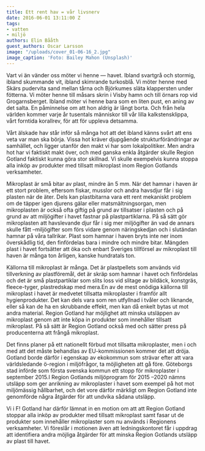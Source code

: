```yaml
---
title: Ett rent hav = vår livsnerv
date: 2016-06-01 13:11:00 Z
tags:
- vatten
- miljö
authors: Elin Bååth
guest_authors: Oscar Larsson
image: "/uploads/cover_01-06-16_2.jpg"
image_caption: 'Foto: Bailey Mahon (Unsplash)'
---
```


Vart vi än vänder oss möter vi henne — havet. Ibland svartgrå och stormig, ibland skummande vit, ibland skimrande turkosblå. Vi möter henne med Skärs pudervita sand mellan tårna och Björkumes släta klappersten under fötterna. Vi möter henne till måsars skrin i Visby hamn och till örnars rop vid Grogarnsberget. Ibland möter vi henne bara som en liten pust, en aning av det salta. En påminnelse om att hon aldrig är långt borta. Och från hela världen kommer varje år tusentals människor till vår lilla kalkstensklippa, vårt forntida korallrev, för att för uppleva detsamma.

Vårt älskade hav står inför så många hot att det ibland känns svårt att ens veta var man ska börja. Vissa hot kräver djupgående strukturförändringar av samhället, och ligger utanför den makt vi har som lokalpolitiker. Men andra hot har vi faktiskt makt över, och med ganska enkla åtgärder skulle Region Gotland faktiskt kunna göra stor skillnad. Vi skulle exempelvis kunna stoppa alla inköp av produkter med tillsatt mikroplast inom Region Gotlands verksamheter.

Mikroplast är små bitar av plast, mindre än 5 mm. När det hamnar i haven är ett stort problem, eftersom fiskar, musslor och andra havsdjur får i sig plasten när de äter. Dels kan plastbitarna vara ett rent mekaniskt problem om de täpper igen djurens gälar eller matsmältningsorgan, men mikroplasten är också ofta giftig på grund av tillsatser i plasten och på grund av att miljögifter i havet fastnar på plastpartiklarna. På så sätt gör mikroplasten att havslevande djur får i sig mer miljögifter än vad de annars skulle fått –miljögifter som förs vidare genom näringskedjan och i slutändan hamnar på våra tallrikar. Plast som hamnar i haven bryts inte ner inom överskådlig tid, den finfördelas bara i mindre och mindre bitar. Mängden plast i havet fortsätter att öka och enbart Sveriges tillförsel av mikroplast till haven är många ton årligen, kanske hundratals ton.

Källorna till mikroplast är många. Det är plastpellets som används vid tillverkning av plastföremål, det är skräp som hamnar i havet och finfördelas och det är små plastpartiklar som slits loss vid slitage av bildäck, konstgräs, fleece-tyger, plastredskap med mera.En av de mest onödiga källorna till mikroplast i havet är medvetet tillsatta mikroplaster i framför allt hygienprodukter. Det kan dels vara som ren utfyllnad i tvåler och liknande, eller så kan de ha en skrubbande effekt, men kan då enkelt bytas ut mot andra material. Region Gotland har möjlighet att minska utsläppen av mikroplast genom att inte köpa in produkter som innehåller tillsatt mikroplast. På så sätt är Region Gotland också med och sätter press på producenterna att frångå mikroplast.

Det finns planer på ett nationellt förbud mot tillsatta mikroplaster, men i och med att det måste behandlas av EU-kommissionen kommer det att dröja. Gotland borde därför i egenskap av ekokommun som strävar efter att vara världsledande ö-region i miljöfrågor, ta möjligheten att gå före. Göteborgs stad införde som första svenska kommun ett stopp för mikroplaster i september 2015.I Region Gotlands miljöprogram för 2015 –2020 nämns utsläpp som ger anrikning av mikroplaster i havet som exempel på hot mot miljömässig hållbarhet, och det vore därför märkligt om Region Gotland inte genomförde några åtgärder för att undvika sådana utsläpp.

Vi i F! Gotland har därför lämnat in en motion om att att Region Gotland stoppar alla inköp av produkter med tillsatt mikroplast samt fasar ut de produkter som innehåller mikroplaster som nu används i Regionens verksamheter. Vi föreslår i motionen även att ledningskontoret får i uppdrag att identifiera andra möjliga åtgärder för att minska Region Gotlands utsläpp av plast till havet.